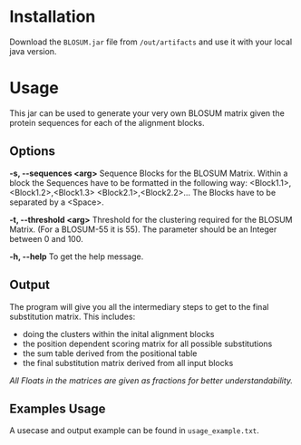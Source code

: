 # Installation
Download the `BLOSUM.jar` file from `/out/artifacts` and use it with your local java version.

# Usage
This jar can be used to generate your very own BLOSUM matrix given the protein sequences for each of the alignment blocks.

## Options
**-s, --sequences \<arg>**   Sequence Blocks for the BLOSUM Matrix.
                        Within a block the Sequences have to be formatted
                        in the following way:
                        <Block1.1>,<Block1.2>,<Block1.3>
                        <Block2.1>,<Block2.2>...
                        The Blocks have to be separated by a \<Space>.
                         
**-t, --threshold \<arg>**   Threshold for the clustering required for the
                        BLOSUM Matrix. (For a BLOSUM-55 it is 55).
                        The parameter should be an Integer between 0 and
                        100.

**-h, --help** To get the help message.

## Output
The program will give you all the intermediary steps to get to the final substitution matrix.
This includes:
- doing the clusters within the inital alignment blocks
- the position dependent scoring matrix for all possible substitutions
- the sum table derived from the positional table
- the final substitution matrix derived from all input blocks

*All Floats in the matrices are given as fractions for better understandability.*

## Examples Usage
A usecase and output example can be found in `usage_example.txt`.
